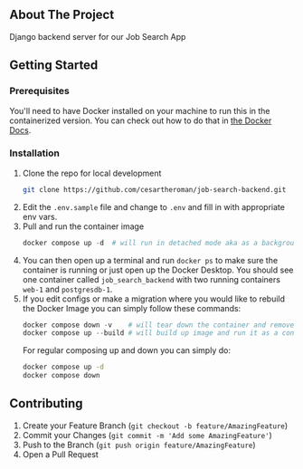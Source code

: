 ## About The Project

Django backend server for our Job Search App

## Getting Started

### Prerequisites

You'll need to have Docker installed on your machine to run this in the containerized version. You can check out how to do that in [the Docker Docs](https://docs.docker.com/get-docker/).

### Installation

1. Clone the repo for local development
   ```sh
   git clone https://github.com/cesartheroman/job-search-backend.git
   ```
2. Edit the `.env.sample` file and change to `.env` and fill in with appropriate env vars.
3. Pull and run the container image
   ```py
   docker compose up -d  # will run in detached mode aka as a background process
   ```
4. You can then open up a terminal and run `docker ps` to make sure the container is running or just open up the Docker Desktop. You should see one container called `job_search_backend` with two running containers `web-1` and `postgresdb-1`.
5. If you edit configs or make a migration where you would like to rebuild the Docker Image you can simply follow these commands:
   ```py
   docker compose down -v    # will tear down the container and remove the associated volumes
   docker compose up --build # will build up image and run it as a container
   ```
   For regular composing up and down you can simply do:
   ```sh
   docker compose up -d
   docker compose down
   ```

## Contributing

1. Create your Feature Branch (`git checkout -b feature/AmazingFeature`)
2. Commit your Changes (`git commit -m 'Add some AmazingFeature'`)
3. Push to the Branch (`git push origin feature/AmazingFeature`)
4. Open a Pull Request
